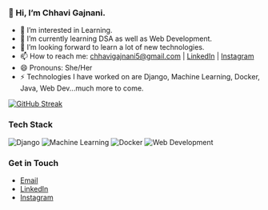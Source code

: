 ### 👋 Hi, I’m Chhavi Gajnani.

- 👀 I’m interested in Learning.
- 🌱 I’m currently learning DSA as well as Web Development.
- 💞️ I’m looking forward to learn a lot of new technologies.
- 📫 How to reach me: [chhavigajnani5@gmail.com](mailto:chhavigajnani5@gmail.com) | [LinkedIn](https://www.linkedin.com/in/chhavigajnani/) | [Instagram](https://www.instagram.com/thechhavigajnani)
- 😄 Pronouns: She/Her
- ⚡ Technologies I have worked on are Django, Machine Learning, Docker, Java, Web Dev...much more to come.

[![GitHub Streak](https://github-readme-streak-stats.herokuapp.com?user=chhavi2005&theme=vue-dark&date_format=M%20j%5B%2C%20Y%5D)](https://git.io/streak-stats)

### Tech Stack

![Django](https://img.shields.io/badge/-Django-092E20?style=flat-square&logo=django&logoColor=white)
![Machine Learning](https://img.shields.io/badge/-Machine%20Learning-FF6F61?style=flat-square&logo=python&logoColor=white)
![Docker](https://img.shields.io/badge/-Docker-2496ED?style=flat-square&logo=docker&logoColor=white)
![Web Development](https://img.shields.io/badge/-Web%20Development-4285F4?style=flat-square&logo=html5&logoColor=white)

### Get in Touch

- [Email](mailto:chhavigajnani5@gmail.com)
- [LinkedIn](https://www.linkedin.com/in/chhavigajnani/)
- [Instagram](https://www.instagram.com/thechhavigajnani)

